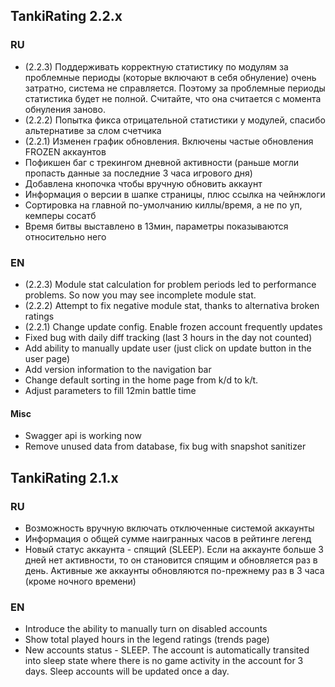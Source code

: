 ## TankiRating 2.2.x

### RU

* (2.2.3) Поддерживать корректную статистику по модулям за проблемные периоды (которые включают в себя обнуление) очень затратно, система не справляется. Поэтому за проблемные периоды статистика будет не полной. Считайте, что она считается с момента обнуления заново. 
* (2.2.2) Попытка фикса отрицательной статистики у модулей, спасибо альтернативе за слом счетчика
* (2.2.1) Изменен график обновления. Включены частые обновления FROZEN аккаунтов
* Пофикшен баг с трекингом дневной активности (раньше могли пропасть данные за последние 3 часа игрового дня)
* Добавлена кнопочка чтобы вручную обновить аккаунт
* Информация о версии в шапке страницы, плюс ссылка на чейнжлоги
* Сортировка на главной по-умолчанию киллы/время, а не по уп, кемперы сосатб
* Время битвы выставлено в 13мин, параметры показываются относительно него

### EN

* (2.2.3) Module stat calculation for problem periods led to performance problems. So now you may see incomplete module stat. 
* (2.2.2) Attempt to fix negative module stat, thanks to alternativa broken ratings
* (2.2.1) Change update config. Enable frozen account frequently updates
* Fixed bug with daily diff tracking (last 3 hours in the day not counted)
* Add ability to manually update user (just click on update button in the user page)
* Add version information to the navigation bar
* Change default sorting in the home page from k/d to k/t. 
* Adjust parameters to fill 12min battle time

#### Misc

* Swagger api is working now
* Remove unused data from database, fix bug with snapshot sanitizer


## TankiRating 2.1.x

### RU

* Возможность вручную включать отключенные системой аккаунты
* Информация о общей сумме наигранных часов в рейтинге легенд
* Новый статус аккаунта - спящий (SLEEP). Если на аккаунте больше 3 дней нет активности, то он становится спящим и обновляется раз в день.
Активные же аккаунты обновляются по-прежнему раз в 3 часа (кроме ночного времени)

### EN

* Introduce the ability to manually turn on disabled accounts
* Show total played hours in the legend ratings (trends page)
* New accounts status - SLEEP. The account is automatically transited into sleep state 
where there is no game activity in the account for 3 days. Sleep accounts will be updated once a day.
